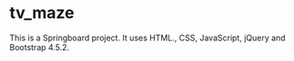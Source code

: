 # tv_maze
This is a Springboard project.  It uses HTML., CSS, JavaScript, jQuery and Bootstrap 4.5.2.
